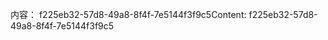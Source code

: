 <span data-ttu-id="5569e-101">内容： f225eb32-57d8-49a8-8f4f-7e5144f3f9c5</span><span class="sxs-lookup"><span data-stu-id="5569e-101">Content: f225eb32-57d8-49a8-8f4f-7e5144f3f9c5</span></span>
